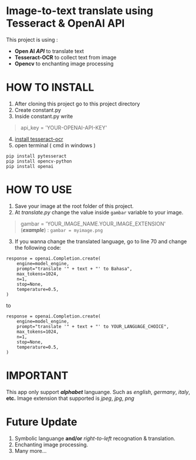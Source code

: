 # Image-to-text translate using Tesseract & OpenAI API
This project is using : 
- **Open AI _API_** to translate text
- **Tesseract-OCR** to collect text from image
- **Opencv** to enchanting image processing

# HOW TO INSTALL

1. After cloning this project go to this project directory
2. Create constant.py
3. Inside constant.py write
> api_key = 'YOUR-OPENAI-API-KEY'
4. [install tesseract-ocr](https://tesseract-ocr.github.io/tessdoc/Installation.html)
5. open terminal ( cmd in windows )
 
```
pip install pytesseract
pip install opencv-python
pip install openai
```

# HOW TO USE
1. Save your image at the root folder of this project.
2. At _translate.py_ change the value inside `gambar` variable to your image.
> gambar = 'YOUR_IMAGE_NAME.YOUR_IMAGE_EXTENSION' (**_example_**) : `gambar = myimage.png`
3. If you wanna change the translated language, go to line 70 and change the following code:
```
response = openai.Completion.create(
    engine=model_engine,
    prompt="translate '" + text + "' to Bahasa",
    max_tokens=1024,
    n=1,
    stop=None,
    temperature=0.5,
)

```
to

```
response = openai.Completion.create(
    engine=model_engine,
    prompt="translate '" + text + "' to YOUR_LANGUAGE_CHOICE",
    max_tokens=1024,
    n=1,
    stop=None,
    temperature=0.5,
)
```

# IMPORTANT

This app only support **_alphabet_** languange.
Such as _english_, _germany_, _italy_, **etc.**
Image extension that supported is _jpeg_, _jpg_, _png_

# Future Update

1. Symbolic languange **and/or** _right-to-left_ recognation & translation.
2. Enchanting image processing.
3. Many more...
